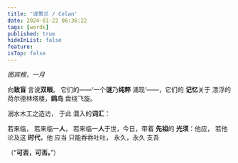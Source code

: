 ```yaml
---
title: '译策兰 / Celan'
date: 2024-01-22 06:36:22
tags: [words]
published: true
hideInList: false
feature: 
isTop: false
---
```

*图宾根，一月*
<!-- more -->
向**致盲**
言说**双眼**。
它们的——‘一个**谜**乃**纯粹**
涌现’——，它们的
**记忆**关于
漂浮的荷尔德林塔楼，**鸥鸟**
盘绕飞旋。

溺水木工之造访，
于此
潜入的**词汇**：

若来临，
若来临一**人**，
若来临一**人**于世，今日，带着
**先祖**的
**光须**：他应，
若他论及这
**时代**，他
应当
只能吞吞吐吐，
永久，永久
支吾

（“**可否，可否。**”）